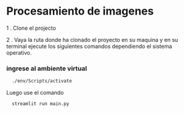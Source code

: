 # Procesamiento de imagenes 

1 . Clone el projecto

2 . Vaya la ruta donde ha clonado el proyecto en su maquina y en su terminal ejecute los siguientes comandos dependiendo el sistema operativo.


### ingrese al ambiente virtual
```bash
  ./env/Scripts/activate
```

Luego use el comando 

```bash
  streamlit run main.py
```
